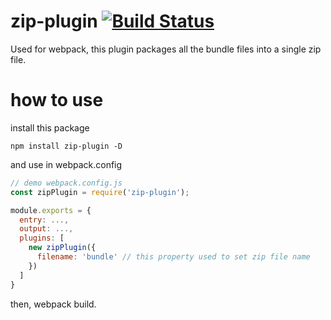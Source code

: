 # zip-plugin [![Build Status](https://travis-ci.org/yuguomin/zip-plugin.svg?branch=master)](https://travis-ci.org/yuguomin/zip-plugin)
Used for webpack, this plugin packages all the bundle files into a single zip file.

# how to use
install this package
```
npm install zip-plugin -D
```

and use in webpack.config
```JavaScript
// demo webpack.config.js
const zipPlugin = require('zip-plugin');

module.exports = {
  entry: ...,
  output: ...,
  plugins: [
    new zipPlugin({
      filename: 'bundle' // this property used to set zip file name
    })
  ]
}
```

then, webpack build.